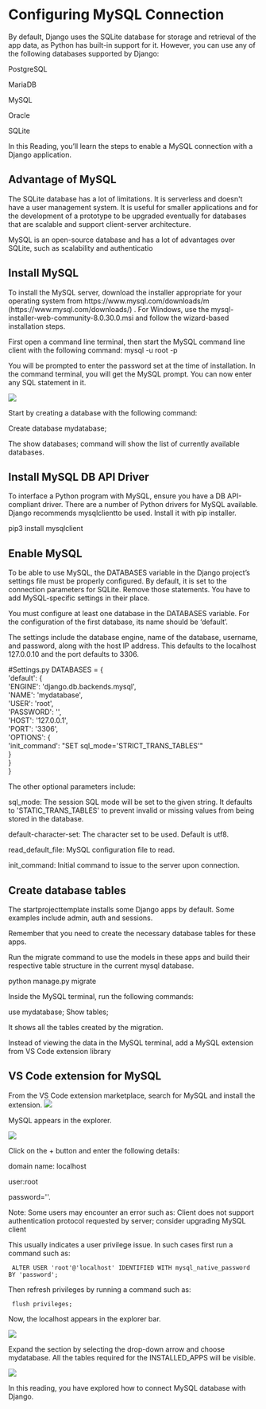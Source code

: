 <h1>Configuring MySQL Connection</h1>

By default, Django uses the SQLite database for storage and retrieval of the app data, as Python has built-in support for it. However, you can use any of the following databases supported by Django:

PostgreSQL

MariaDB

MySQL

Oracle

SQLite

In this Reading, you’ll learn the steps to enable a MySQL connection with a Django application.

<h2>Advantage of MySQL</h2>
The SQLite database has a lot of limitations. It is serverless and doesn't have a user management system. It is useful for smaller applications and for the development of a prototype to be upgraded eventually for databases that are scalable and support client-server architecture.

MySQL is an open-source database and has a lot of advantages over SQLite, such as scalability and authenticatio

<h2>Install MySQL</h2>
To install the MySQL server, download the installer appropriate for your operating system from 
https://www.mysql.com/downloads/m (https://www.mysql.com/downloads/)
. For Windows, use the mysql-installer-web-community-8.0.30.0.msi and follow the wizard-based installation steps.

First open a command line terminal, then start the MySQL command line client with the following command:
mysql -u root -p


You will be prompted to enter the password set at the time of installation. In the command terminal, you will get the MySQL prompt. You can now enter any SQL statement in it.

<img src='CSQLC1.png'>

Start by creating a database with the following command:

Create database mydatabase;

The show databases; command will show the list of currently available databases.  

<h2>Install MySQL DB API Driver</h2>
To interface a Python program with MySQL, ensure you have a DB API-compliant driver. There are a number of Python drivers for MySQL available. Django recommends mysqlclientto be used. Install it with pip installer.

pip3 install mysqlclient

<h2>Enable MySQL </h2>
To be able to use MySQL, the DATABASES variable in the Django project’s settings file must be properly configured. By default, it is set to the connection parameters for SQLite. Remove those statements. You have to add MySQL-specific settings in their place.

You must configure at least one database in the DATABASES variable. For the configuration of the first database, its name should be ‘default’.

The settings include the database engine, name of the database, username, and password, along with the host IP address. This defaults to the localhost 127.0.0.10 and the port defaults to 3306.

#Settings.py
DATABASES = {   
    'default': {   
        'ENGINE': 'django.db.backends.mysql',   
        'NAME': 'mydatabase',   
        'USER': 'root',   
        'PASSWORD': '',   
        'HOST': '127.0.0.1',   
        'PORT': '3306',   
        'OPTIONS': {   
            'init_command': "SET sql_mode='STRICT_TRANS_TABLES'"   
        }   
    }   
} 

The other optional parameters include: 

sql_mode: The session SQL mode will be set to the given string. It defaults to 'STATIC_TRANS_TABLES' to prevent invalid or missing values from being stored in the database.

default-character-set: The character set to be used. Default is utf8.

read_default_file: MySQL configuration file to read.

init_command: Initial command to issue to the server upon connection.

<h2>Create database tables</h2>
The startprojecttemplate installs some Django apps by default. Some examples include admin, auth and sessions. 

Remember that you need to create the necessary database tables for these apps. 

Run the migrate command to use the models in these apps and build their respective table structure in the current mysql database.

python manage.py migrate 

Inside the MySQL terminal, run the following commands:

use mydatabase; 
Show tables; 

It shows all the tables created by the migration.

Instead of viewing the data in the MySQL terminal, add a MySQL extension from VS Code extension library

<h2>VS Code extension for MySQL</h2>
From the VS Code extension marketplace, search for MySQL and install the extension.

<img src='CSQLC2.png'>

MySQL appears in the explorer.

<img src='CSQLC3.png'>

Click on the + button and enter the following details:

domain name: localhost 

user:root

password=''. 

Note: Some users may encounter an error such as:
Client does not support authentication protocol requested by server; consider upgrading MySQL client

This usually indicates a user privilege issue. In such cases first run a command such as:

     ALTER USER 'root'@'localhost' IDENTIFIED WITH mysql_native_password BY 'password';

Then refresh privileges by running a command such as:

     flush privileges;

Now, the localhost appears in the explorer bar.

<img src='CSQLC4.png'>

Expand the section by selecting the drop-down arrow and choose mydatabase. All the tables required for the INSTALLED_APPS will be visible.

<img src='CSQLC5.png'>

In this reading, you have explored how to connect MySQL database with Django.
